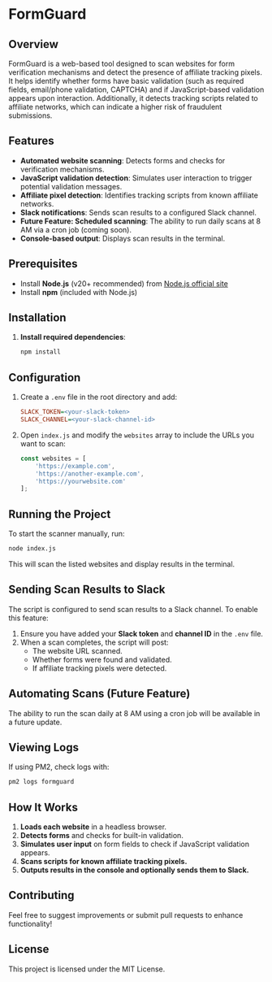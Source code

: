 # FormGuard

## Overview

FormGuard is a web-based tool designed to scan websites for form verification mechanisms and detect the presence of affiliate tracking pixels. It helps identify whether forms have basic validation (such as required fields, email/phone validation, CAPTCHA) and if JavaScript-based validation appears upon interaction. Additionally, it detects tracking scripts related to affiliate networks, which can indicate a higher risk of fraudulent submissions.

## Features

- **Automated website scanning**: Detects forms and checks for verification mechanisms.
- **JavaScript validation detection**: Simulates user interaction to trigger potential validation messages.
- **Affiliate pixel detection**: Identifies tracking scripts from known affiliate networks.
- **Slack notifications**: Sends scan results to a configured Slack channel.
- **Future Feature: Scheduled scanning**: The ability to run daily scans at 8 AM via a cron job (coming soon).
- **Console-based output**: Displays scan results in the terminal.

## Prerequisites

- Install **Node.js** (v20+ recommended) from [Node.js official site](https://nodejs.org/)
- Install **npm** (included with Node.js)

## Installation

1. **Install required dependencies**:
   ```sh
   npm install
   ```

## Configuration

1. Create a `.env` file in the root directory and add:
   ```ini
   SLACK_TOKEN=<your-slack-token>
   SLACK_CHANNEL=<your-slack-channel-id>
   ```
2. Open `index.js` and modify the `websites` array to include the URLs you want to scan:
   ```javascript
   const websites = [
       'https://example.com',
       'https://another-example.com',
       'https://yourwebsite.com'
   ];
   ```

## Running the Project

To start the scanner manually, run:

```sh
node index.js
```

This will scan the listed websites and display results in the terminal.

## Sending Scan Results to Slack

The script is configured to send scan results to a Slack channel. To enable this feature:

1. Ensure you have added your **Slack token** and **channel ID** in the `.env` file.
2. When a scan completes, the script will post:
   - The website URL scanned.
   - Whether forms were found and validated.
   - If affiliate tracking pixels were detected.

## Automating Scans (Future Feature)

The ability to run the scan daily at 8 AM using a cron job will be available in a future update.

## Viewing Logs

If using PM2, check logs with:

```sh
pm2 logs formguard
```

## How It Works

1. **Loads each website** in a headless browser.
2. **Detects forms** and checks for built-in validation.
3. **Simulates user input** on form fields to check if JavaScript validation appears.
4. **Scans scripts for known affiliate tracking pixels.**
5. **Outputs results in the console and optionally sends them to Slack.**

## Contributing

Feel free to suggest improvements or submit pull requests to enhance functionality!

## License

This project is licensed under the MIT License.

